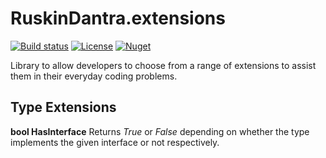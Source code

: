 # RuskinDantra.extensions 
[![Build status](https://ci.appveyor.com/api/projects/status/qyttgsf1623ax8mi?svg=true)](https://ci.appveyor.com/project/ruskindantra/extensions) [![License](http://img.shields.io/:license-mit-blue.svg)](https://raw.githubusercontent.com/ruskindantra/extensions/master/LICENSE) [![Nuget](https://img.shields.io/nuget/v/RuskinDantra.Extensions.svg)](https://www.nuget.org/packages/RuskinDantra.Extensions/)

Library to allow developers to choose from a range of extensions to assist them in their everyday coding problems.

## Type Extensions
**bool HasInterface<T>**
Returns _True_ or _False_ depending on whether the type implements the given interface or not respectively.
